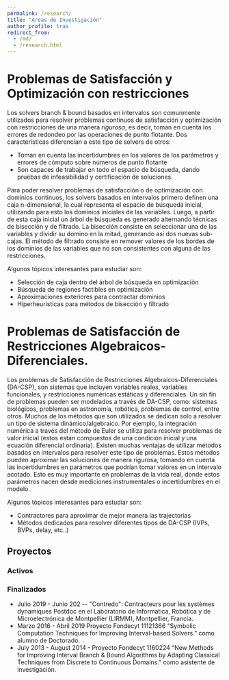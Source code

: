 ```yaml
---
permalink: /research/
title: "Áreas de Investigación"
author_profile: true
redirect_from: 
  - /md/
  - /research.html
---
```


# Problemas de Satisfacción y Optimización con restricciones

Los solvers branch & bound basados en intervalos son comunmente utilizados para resolver problemas continuos de satisfacción y optimización con restricciones de una manera _rigurosa_, es decir, toman en cuenta los errores de redondeo por las operaciones de punto flotante. Dos características diferencian a este tipo de solvers de otros:

* Toman en cuenta las incertidumbres en los valores de los parámetros y errores de cómputo sobre números de punto flotante
* Son capaces de trabajar en todo el espacio de búsqueda, dando pruebas de infeasibilidad y certificación de soluciones.

Para poder resolver problemas de satisfacción o de optimización con dominios continuos, los solvers basados en intervalos primero definen una caja n-dimensional, la cual representa el espacio de búsqueda inicial, utilizando para esto los dominios iniciales de las variables. Luego, a partir de esta caja inicial un árbol de búsqueda es generado alternando técnicas de bisección y de filtrado. La bisección consiste en seleccionar una de las variables y dividir su domino en la mitad, generando así dos nuevas sub-cajas. El método de filtrado consiste en remover valores de los bordes de los dominios de las variables que no son consistentes con alguna de las restricciones.

Algunos tópicos interesantes para estudiar son:

* Selección de caja dentro del árbol de búsqueda en optimización
* Búsqueda de regiones factibles en optimización
* Aproximaciones exteriores para contractar dominios 
* Hiperheurísticas para métodos de bisección y filtrado

# Problemas de Satisfacción de Restricciones Algebraicos-Diferenciales.

Los problemas de Satisfacción de Restricciones Algebraicos-Diferenciales (DA-CSP), son  sistemas que incluyen variables reales, variables funcionales, y restricciones numéricas estáticas y diferenciales. Un sin fín de problemas pueden ser modelados a través de DA-CSP, como: sistemas biológicos, problemas en astronomía, robótica, problemas de control, entre otros. Muchos de los métodos que son utilizados se dedican solo a resolver un tipo de sistema dinámico/algebraico. Por ejemplo, la integración numérica a través del método de Euler se utiliza para resolver problemas de valor inicial (estos estan compuestos de una condición inicial y una ecuación diferencial ordinaria). 
Existen muchas ventajas de utilizar métodos basados en intervalos para resolver este tipo de problemas. Estos métodos pueden aproximar las soluciones de manera rigurosa, tomando en cuenta las incertidumbres en parámetros que podrían tomar valores en un intervalo acotado. Esto es muy importante en problemas de la vida real, donde estos parámetros nacen desde mediciones instrumentales o incertidumbres en el modelo.

Algunos tópicos interesantes para estudiar son:

* Contractores para aproximar de mejor manera las trajectorias
* Métodos dedicados para resolver diferentes tipos de DA-CSP (IVPs, BVPs, delay, etc..)
 

## Proyectos
### Activos

### Finalizados

* Julio 2019 - Junio 202 -- "Contredo": Contracteurs pour les systèmes dynamiques Postdoc en el Laboratorio de Informatica, Robótica y de Microelectrónica de Montpellier (LIRMM), Montpellier, Francia. 
* Marzo 2016 - Abril 2019 Proyecto Fondecyt 11121366 “Symbolic Computation Techniques for Improving Interval-based Solvers.” como alumno de Doctorado.
* July 2013 - August 2014 - Proyecto Fondecyt 1160224 “New Methods for Improving Interval Branch & Bound Algorithms by Adapting Classical Techniques from Discrete to Continuous Domains.” como asistente de investigación.
